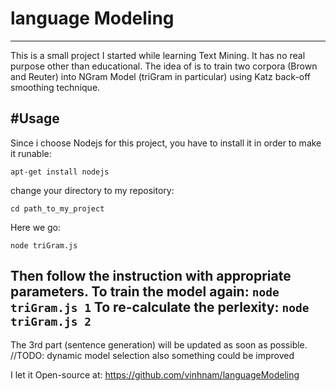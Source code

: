 # language Modeling
-------
This is a small project I started while learning Text Mining. 
It has no real purpose other than educational.
The idea of is to train two corpora (Brown and Reuter) into NGram Model (triGram in particular) using Katz back-off smoothing technique.

#Usage
-------
Since i choose Nodejs for this project, you have to install it in order to make it runable:

  `apt-get install nodejs`

change your directory to my repository:

  `cd path_to_my_project`

Here we go:

  `node triGram.js`

Then follow the instruction with appropriate parameters.
To train the model again: 
  `node triGram.js 1`
To re-calculate the perlexity:
  `node triGram.js 2`
-------
The 3rd part (sentence generation) will be updated as soon as possible.
//TODO: dynamic model selection also something could be improved

I let it Open-source at: https://github.com/vinhnam/languageModeling
